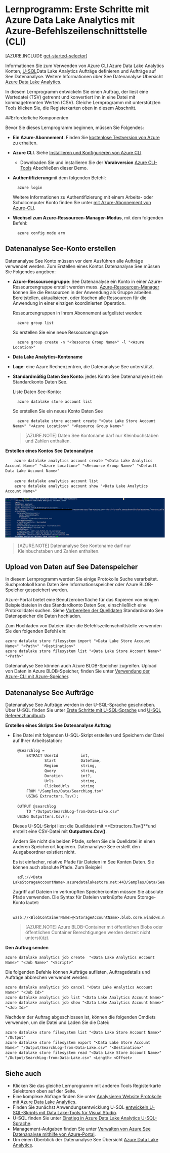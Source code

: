 <properties 
   pageTitle="Erste Schritte mit Azure Data Lake Analytics über Azure-Befehlszeilenschnittstelle | Microsoft Azure" 
   description="Informationen Sie zum Datenspeicher See Konto erstellen, erstellen Sie einen See Datenanalyse Druckauftrag U SQL Azure-Befehlszeilenschnittstelle verwenden und senden Sie den Auftrag. " 
   services="data-lake-analytics" 
   documentationCenter="" 
   authors="edmacauley" 
   manager="jhubbard" 
   editor="cgronlun"/>
 
<tags
   ms.service="data-lake-analytics"
   ms.devlang="na"
   ms.topic="hero-article"
   ms.tgt_pltfrm="na"
   ms.workload="big-data" 
   ms.date="05/16/2016"
   ms.author="edmaca"/>

# <a name="tutorial-get-started-with-azure-data-lake-analytics-using-azure-command-line-interface-cli"></a>Lernprogramm: Erste Schritte mit Azure Data Lake Analytics mit Azure-Befehlszeilenschnittstelle (CLI)

[AZURE.INCLUDE [get-started-selector](../../includes/data-lake-analytics-selector-get-started.md)]


Informationen Sie zum Verwenden von Azure CLI Azure Data Lake Analytics Konten, [U-SQL](data-lake-analytics-u-sql-get-started.md)Data Lake Analytics Aufträge definieren und Aufträge auf See Datenanalyse. Weitere Informationen über See Datenanalyse Übersicht [Azure Data Lake Analytics](data-lake-analytics-overview.md).

In diesem Lernprogramm entwickeln Sie einen Auftrag, der liest eine Wertedatei (TSV) getrennt und konvertiert ihn in eine Datei mit kommagetrennten Werten (CSV). Gleiche Lernprogramm mit unterstützten Tools klicken Sie, die Registerkarten oben in diesem Abschnitt.

##<a name="prerequisites"></a>Erforderliche Komponenten

Bevor Sie dieses Lernprogramm beginnen, müssen Sie Folgendes:

- **Ein Azure-Abonnement**. Finden Sie [kostenlose Testversion von Azure zu erhalten](https://azure.microsoft.com/pricing/free-trial/).
- **Azure CLI**. Siehe [Installieren und Konfigurieren von Azure CLI](../xplat-cli-install.md).
    - Downloaden Sie und installieren Sie der **Vorabversion** [Azure CLI-Tools](https://github.com/MicrosoftBigData/AzureDataLake/releases) Abschließen dieser Demo.
- **Authentifizierung**mit dem folgenden Befehl:

        azure login
    Weitere Informationen zu Authentifizierung mit einem Arbeits- oder Schulcomputer Konto finden Sie unter [mit Azure-Abonnement von Azure-CLI](../xplat-cli-connect.md).
- **Wechsel zum Azure-Ressourcen-Manager-Modus**, mit dem folgenden Befehl:

        azure config mode arm
        
## <a name="create-data-lake-analytics-account"></a>Datenanalyse See-Konto erstellen

Datenanalyse See Konto müssen vor dem Ausführen alle Aufträge verwendet werden. Zum Erstellen eines Kontos Datenanalyse See müssen Sie Folgendes angeben:

- **Azure-Ressourcengruppe**: See Datenanalyse ein Konto in einer Azure-Ressourcengruppe erstellt werden muss. [Azure-Ressourcen-Manager](../azure-resource-manager/resource-group-overview.md) können Sie die Ressourcen in der Anwendung als Gruppe arbeiten. Bereitstellen, aktualisieren, oder löschen alle Ressourcen für die Anwendung in einer einzigen koordinierten Operation.  

    Ressourcengruppen in Ihrem Abonnement aufgelistet werden:
    
        azure group list 
    
    So erstellen Sie eine neue Ressourcengruppe

        azure group create -n "<Resource Group Name>" -l "<Azure Location>"

- **Data Lake Analytics-Kontoname**
- **Lage**: eine Azure Rechenzentren, die Datenanalyse See unterstützt.
- **Standardmäßig Daten See Konto**: jedes Konto See Datenanalyse ist ein Standardkonto Daten See.

    Liste Daten See-Konto:
    
        azure datalake store account list

    So erstellen Sie ein neues Konto Daten See

        azure datalake store account create "<Data Lake Store Account Name>" "<Azure Location>" "<Resource Group Name>"

    > [AZURE.NOTE] Daten See Kontoname darf nur Kleinbuchstaben und Zahlen enthalten.



**Erstellen eines Kontos See Datenanalyse**

        azure datalake analytics account create "<Data Lake Analytics Account Name>" "<Azure Location>" "<Resource Group Name>" "<Default Data Lake Account Name>"

        azure datalake analytics account list
        azure datalake analytics account show "<Data Lake Analytics Account Name>"          

![Datenanalyse See anzeigen Konto](./media/data-lake-analytics-get-started-cli/data-lake-analytics-show-account-cli.png)

> [AZURE.NOTE] Datenanalyse See Kontoname darf nur Kleinbuchstaben und Zahlen enthalten.


## <a name="upload-data-to-data-lake-store"></a>Upload von Daten auf See Datenspeicher

In diesem Lernprogramm werden Sie einige Protokolle Suche verarbeitet.  Suchprotokoll kann Daten See Informationsspeicher oder Azure BLOB-Speicher gespeichert werden. 

Azure-Portal bietet eine Benutzeroberfläche für das Kopieren von einigen Beispieldateien in das Standardkonto Daten See, einschließlich eine Protokolldatei suchen. Siehe [Vorbereiten der Quelldaten](data-lake-analytics-get-started-portal.md#prepare-source-data) Standardkonto See Datenspeicher die Daten hochladen.

Zum Hochladen von Dateien über die Befehlszeilenschnittstelle verwenden Sie den folgenden Befehl ein:

    azure datalake store filesystem import "<Data Lake Store Account Name>" "<Path>" "<Destination>"
    azure datalake store filesystem list "<Data Lake Store Account Name>" "<Path>"

Datenanalyse See können auch Azure BLOB-Speicher zugreifen.  Upload von Daten in Azure BLOB-Speicher, finden Sie unter [Verwendung der Azure-CLI mit Azure-Speicher](../storage/storage-azure-cli.md).

## <a name="submit-data-lake-analytics-jobs"></a>Datenanalyse See Aufträge

Datenanalyse See Aufträge werden in der U-SQL-Sprache geschrieben. Über U-SQL finden Sie unter [Erste Schritte mit U-SQL-Sprache](data-lake-analytics-u-sql-get-started.md) und [U-SQL Referenzhandbuch](http://go.microsoft.com/fwlink/?LinkId=691348).

**Erstellen eines Skripts See Datenanalyse Auftrag**

- Eine Datei mit folgenden U-SQL-Skript erstellen und Speichern der Datei auf Ihrer Arbeitsstation:

        @searchlog =
            EXTRACT UserId          int,
                    Start           DateTime,
                    Region          string,
                    Query           string,
                    Duration        int?,
                    Urls            string,
                    ClickedUrls     string
            FROM "/Samples/Data/SearchLog.tsv"
            USING Extractors.Tsv();
        
        OUTPUT @searchlog   
            TO "/Output/SearchLog-from-Data-Lake.csv"
        USING Outputters.Csv();

    Dieses U-SQL-Skript liest die Quelldatei mit **Extractors.Tsv()**und erstellt eine CSV-Datei mit **Outputters.Csv()**. 
    
    Ändern Sie nicht die beiden Pfade, sofern Sie die Quelldatei in einen anderen Speicherort kopieren.  Datenanalyse See erstellt den Ausgabeordner existiert nicht.
    
    Es ist einfacher, relative Pfade für Dateien im See Konten Daten. Sie können auch absolute Pfade.  Zum Beispiel 
    
        adl://<Data LakeStorageAccountName>.azuredatalakestore.net:443/Samples/Data/SearchLog.tsv
        
    Zugriff auf Dateien im verknüpften Speicherkonten müssen Sie absolute Pfade verwenden.  Die Syntax für Dateien verknüpfte Azure Storage-Konto lautet:
    
        wasb://<BlobContainerName>@<StorageAccountName>.blob.core.windows.net/Samples/Data/SearchLog.tsv

    >[AZURE.NOTE] Azure BLOB-Container mit öffentlichen Blobs oder öffentlichen Container Berechtigungen werden derzeit nicht unterstützt.      

    
**Den Auftrag senden**


    azure datalake analytics job create  "<Data Lake Analytics Account Name>" "<Job Name>" "<Script>"
    
    
Die folgenden Befehle können Aufträge auflisten, Auftragsdetails und Aufträge abbrechen verwendet werden:

    azure datalake analytics job cancel "<Data Lake Analytics Account Name>" "<Job Id>"
    azure datalake analytics job list "<Data Lake Analytics Account Name>"
    azure datalake analytics job show "<Data Lake Analytics Account Name>" "<Job Id>"

Nachdem der Auftrag abgeschlossen ist, können die folgenden Cmdlets verwenden, um die Datei und Laden Sie die Datei:
    
    azure datalake store filesystem list "<Data Lake Store Account Name>" "/Output"
    azure datalake store filesystem export "<Data Lake Store Account Name>" "/Output/SearchLog-from-Data-Lake.csv" "<Destination>"
    azure datalake store filesystem read "<Data Lake Store Account Name>" "/Output/SearchLog-from-Data-Lake.csv" <Length> <Offset>

## <a name="see-also"></a>Siehe auch

- Klicken Sie das gleiche Lernprogramm mit anderen Tools Registerkarte Selektoren oben auf der Seite.
- Eine komplexe Abfrage finden Sie unter [Analysieren Website Protokolle mit Azure Data Lake Analytics](data-lake-analytics-analyze-weblogs.md).
- Finden Sie zunächst Anwendungsentwicklung U-SQL [entwickeln U-SQL-Skripts mit Data Lake-Tools für Visual Studio](data-lake-analytics-data-lake-tools-get-started.md).
- U-SQL finden Sie unter [Einstieg in Azure Data Lake Analytics U-SQL-Sprache](data-lake-analytics-u-sql-get-started.md).
- Management-Aufgaben finden Sie unter [Verwalten von Azure See Datenanalyse mithilfe von Azure-Portal](data-lake-analytics-manage-use-portal.md).
- Um einen Überblick der Datenanalyse See Übersicht [Azure Data Lake Analytics](data-lake-analytics-overview.md).

